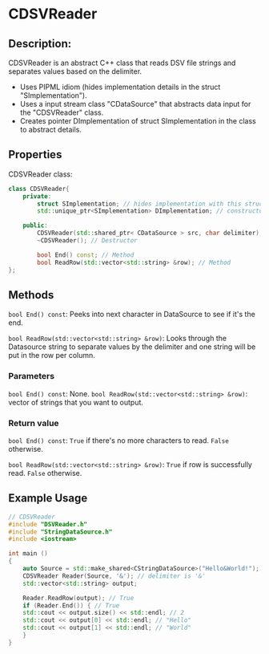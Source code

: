 # CDSVReader

## Description:
CDSVReader is an abstract C++ class that reads DSV file strings and separates values based on the delimiter.

- Uses PIPML idiom (hides implementation details in the struct "SImplementation").
- Uses a input stream class "CDataSource" that abstracts data input for the "CDSVReader" class.
- Creates pointer DImplementation of struct SImplementation in the class to abstract details.

## Properties

CDSVReader class:

```cpp
class CDSVReader{
    private:
        struct SImplementation; // hides implementation with this struct
        std::unique_ptr<SImplementation> DImplementation; // constructor of the class will create this pointer

    public:
        CDSVReader(std::shared_ptr< CDataSource > src, char delimiter); // Constructor
        ~CDSVReader(); // Destructor

        bool End() const; // Method
        bool ReadRow(std::vector<std::string> &row); // Method
};
```

## Methods
`bool End() const`: Peeks into next character in DataSource to see if it's the end.

`bool ReadRow(std::vector<std::string> &row)`: Looks through the Datasource string to separate values by the delimiter and one string will be put in the row per column. 

### Parameters
`bool End() const`: None.
`bool ReadRow(std::vector<std::string> &row)`: vector of strings that you want to output.

### Return value
`bool End() const`:
`True` if there's no more characters to read.
`False` otherwise.

`bool ReadRow(std::vector<std::string> &row)`:
`True` if row is successfully read.
`False` otherwise.

## Example Usage

```cpp
// CDSVReader
#include "DSVReader.h"
#include "StringDataSource.h"
#include <iostream>

int main ()
{
    auto Source = std::make_shared<CStringDataSource>("Hello&World!");
    CDSVReader Reader(Source, '&'); // delimiter is '&'
    std::vector<std::string> output;

    Reader.ReadRow(output); // True
    if (Reader.End()) { // True
    std::cout << output.size() << std::endl; // 2
    std::cout << output[0] << std::endl; // "Hello"
    std::cout << output[1] << std::endl; // "World"
    }
}
```